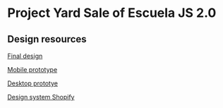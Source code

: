 # Project Yard Sale of Escuela JS 2.0

## Design resources

[Final design](https://scene.zeplin.io/project/60afeeed20af1378ed046538https:/)

[Mobile prototype](https://www.figma.com/proto/bcEVujIzJj5PNIWwF9pP2w/Platzi_YardSale?node-id=0%3A546&amp%3Bscaling=scale-down&amp%3Bpage-id=0%3A1&amp%3Bstarting-point-node-id=0%3A719)

[Desktop prototye](https://www.figma.com/proto/bcEVujIzJj5PNIWwF9pP2w/Platzi_YardSale?node-id=0%3A999&%3Bscaling=scale-down&%3Bpage-id=0%3A998&%3Bstarting-point-node-id=5%3A2808)

[Design system Shopify](https://polaris.shopify.com/design/design)
